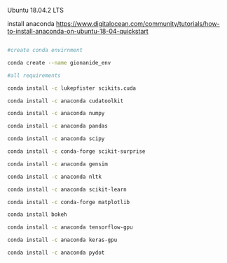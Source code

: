 
Ubuntu 18.04.2 LTS

install anaconda https://www.digitalocean.com/community/tutorials/how-to-install-anaconda-on-ubuntu-18-04-quickstart

```bash

#create conda envirnment

conda create --name gionanide_env

#all requirements

conda install -c lukepfister scikits.cuda

conda install -c anaconda cudatoolkit

conda install -c anaconda numpy

conda install -c anaconda pandas

conda install -c anaconda scipy

conda install -c conda-forge scikit-surprise

conda install -c anaconda gensim

conda install -c anaconda nltk

conda install -c anaconda scikit-learn

conda install -c conda-forge matplotlib

conda install bokeh

conda install -c anaconda tensorflow-gpu

conda install -c anaconda keras-gpu

conda install -c anaconda pydot
```
